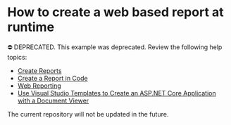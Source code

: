 # How to create a web based report at runtime

⛔ DEPRECATED. This example was deprecated. Review the following help topics:

- [Create Reports](http://docs.devexpress.com/XtraReports/5152/create-reports)
- [Create a Report in Code](http://docs.devexpress.com/XtraReports/115726/detailed-guide-to-devexpress-reporting/reporting-api/create-reports-in-code)
- [Web Reporting](http://docs.devexpress.com/XtraReports/9814/web-reporting)
- [Use Visual Studio Templates to Create an ASP.NET Core Application with a Document Viewer](http://docs.devexpress.com/XtraReports/400044/web-reporting/asp-net-core-reporting/document-viewer-in-asp-net-applications/quick-start/create-an-aspnet-core-application-with-a-document-viewer)

The current repository will not be updated in the future.
